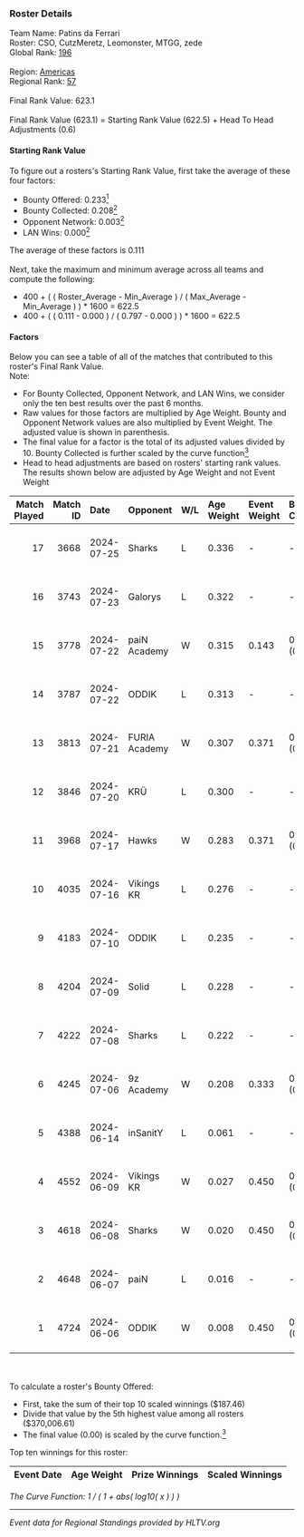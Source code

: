 ### Roster Details<br />
Team Name: Patins da Ferrari<br />
Roster: CSO, CutzMeretz, Leomonster, MTGG, zede<br />
Global Rank: [196](../../standings_global_2024_12_02.md)<br />
<br />
Region: [Americas]( ../../standings_americas_2024_12_02.md)<br />
Regional Rank: [57]( ../../standings_americas_2024_12_02.md)<br />
<br />
Final Rank Value:  623.1<br />
<br />
Final Rank Value (623.1) = Starting Rank Value (622.5) + Head To Head Adjustments (0.6)<br />

#### Starting Rank Value<br />
To figure out a rosters's Starting Rank Value, first take the average of these four factors:<br />
- Bounty Offered: 0.233[<sup>1</sup>](#table2)
- Bounty Collected: 0.208[<sup>2</sup>](#table1)
- Opponent Network: 0.003[<sup>2</sup>](#table1)
- LAN Wins: 0.000[<sup>2</sup>](#table1)

The average of these factors is 0.111<br />
<br />
Next, take the maximum and minimum average across all teams and compute the following:<br />
- 400 + ( ( Roster_Average - Min_Average ) / ( Max_Average - Min_Average ) ) * 1600 = 622.5
- 400 + ( ( 0.111 - 0.000 ) / ( 0.797 - 0.000 ) ) * 1600 = 622.5


#### Factors<br />
Below you can see a table of all of the matches that contributed to this roster's Final Rank Value.<br />
Note:<br />

- For Bounty Collected, Opponent Network, and LAN Wins, we consider only the ten best results over the past 6 months.
- Raw values for those factors are multiplied by Age Weight. Bounty and Opponent Network values are also multiplied by Event Weight. The adjusted value is shown in parenthesis.
- The final value for a factor is the total of its adjusted values divided by 10. Bounty Collected is further scaled by the curve function[<sup>3</sup>](#curveFunction)
- Head to head adjustments are based on rosters' starting rank values. The results shown below are adjusted by Age Weight and not Event Weight
<span id="table1"></span><br />


| Match Played | Match ID | Date       | Opponent      | W/L | Age Weight | Event Weight | Bounty Collected | Opponent Network | LAN Wins  | H2H Adj. | Roster                                  |
| -: | -: | :- | :- | :- | :- | :- | :- | :- | :- | -: | :- |
|           17 |     3668 | 2024-07-25 | Sharks        | L   | 0.336      | -            | -                | -                | -         |    -0.90 | CSO, CutzMeretz, Leomonster, MTGG, zede |
|           16 |     3743 | 2024-07-23 | Galorys       | L   | 0.322      | -            | -                | -                | -         |    -3.54 | CSO, CutzMeretz, Leomonster, MTGG, zede |
|           15 |     3778 | 2024-07-22 | paiN Academy  | W   | 0.315      | 0.143        | 0.000 (0.000)    | 0.113 (0.005)    | 0 (0.000) |     2.20 | CSO, CutzMeretz, Leomonster, MTGG, zede |
|           14 |     3787 | 2024-07-22 | ODDIK         | L   | 0.313      | -            | -                | -                | -         |    -0.86 | CSO, CutzMeretz, Leomonster, MTGG, zede |
|           13 |     3813 | 2024-07-21 | FURIA Academy | W   | 0.307      | 0.371        | 0.000 (0.000)    | 0.020 (0.002)    | 0 (0.000) |     3.17 | CSO, CutzMeretz, Leomonster, MTGG, zede |
|           12 |     3846 | 2024-07-20 | KRÜ           | L   | 0.300      | -            | -                | -                | -         |    -2.18 | CSO, CutzMeretz, Leomonster, MTGG, zede |
|           11 |     3968 | 2024-07-17 | Hawks         | W   | 0.283      | 0.371        | 0.003 (0.000)    | 0.017 (0.002)    | 0 (0.000) |     4.96 | CSO, CutzMeretz, Leomonster, MTGG, zede |
|           10 |     4035 | 2024-07-16 | Vikings KR    | L   | 0.276      | -            | -                | -                | -         |    -3.04 | CSO, CutzMeretz, Leomonster, MTGG, zede |
|            9 |     4183 | 2024-07-10 | ODDIK         | L   | 0.235      | -            | -                | -                | -         |    -0.68 | bsd, CSO, CutzMeretz, Leomonster, zede  |
|            8 |     4204 | 2024-07-09 | Solid         | L   | 0.228      | -            | -                | -                | -         |    -1.17 | bsd, CSO, CutzMeretz, Leomonster, zede  |
|            7 |     4222 | 2024-07-08 | Sharks        | L   | 0.222      | -            | -                | -                | -         |    -0.55 | bsd, CSO, CutzMeretz, Leomonster, zede  |
|            6 |     4245 | 2024-07-06 | 9z Academy    | W   | 0.208      | 0.333        | 0.000 (0.000)    | 0.131 (0.009)    | 0 (0.000) |     2.33 | bsd, CSO, CutzMeretz, Leomonster, zede  |
|            5 |     4388 | 2024-06-14 | inSanitY      | L   | 0.061      | -            | -                | -                | -         |    -0.44 | CutzMeretz, desh, Leomonster, roz, zede |
|            4 |     4552 | 2024-06-09 | Vikings KR    | W   | 0.027      | 0.450        | 0.014 (0.000)    | 0.332 (0.004)    | 0 (0.000) |     0.54 | CutzMeretz, desh, Leomonster, roz, zede |
|            3 |     4618 | 2024-06-08 | Sharks        | W   | 0.020      | 0.450        | 0.074 (0.001)    | 0.523 (0.005)    | 0 (0.000) |     0.59 | CutzMeretz, desh, Leomonster, roz, zede |
|            2 |     4648 | 2024-06-07 | paiN          | L   | 0.016      | -            | -                | -                | -         |    -0.00 | CutzMeretz, desh, Leomonster, roz, zede |
|            1 |     4724 | 2024-06-06 | ODDIK         | W   | 0.008      | 0.450        | 0.105 (0.000)    | 0.541 (0.002)    | 0 (0.000) |     0.22 | CutzMeretz, desh, Leomonster, roz, zede |

<br />
<span id="table2"></span><br />
To calculate a roster's Bounty Offered:<br />

- First, take the sum of their top 10 scaled winnings ($187.46)
- Divide that value by the 5th highest value among all rosters ($370,006.61)
- The final value (0.00) is scaled by the curve function.[<sup>3</sup>](#curveFunction)

Top ten winnings for this roster:<br />

| Event Date | Age Weight | Prize Winnings | Scaled Winnings |
| :- | -: | :- | :- |


<span id="curveFunction"></span>_The Curve Function: 1 / ( 1 + abs( log10( x ) ) )_<br />

---
_Event data for Regional Standings provided by HLTV.org_<br />
